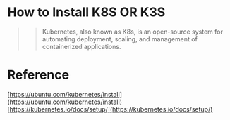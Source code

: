 # How to Install K8S OR K3S
>> Kubernetes, also known as K8s, is an open-source system for automating deployment, scaling, and management of containerized applications.



# Reference
[https://ubuntu.com/kubernetes/install](https://ubuntu.com/kubernetes/install)  
[https://kubernetes.io/docs/setup/](https://kubernetes.io/docs/setup/)  